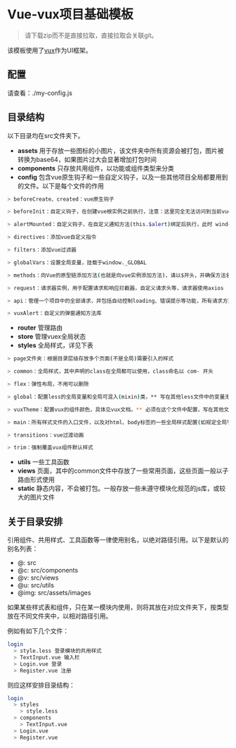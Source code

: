 # Vue-vux项目基础模板

> 请下载zip而不是直接拉取，直接拉取会关联git。

该模板使用了[vux](https://doc.vux.li/zh-CN/components/actionsheet.html)作为UI框架。

## 配置

请查看：./my-config.js

## 目录结构

以下目录均在src文件夹下。

* __assets__ 用于存放一些图标的小图片，该文件夹中所有资源会被打包，图片被转换为base64，如果图片过大会显著增加打包时间
* __components__ 只存放共用组件，以功能或组件类型来分类
* __config__ 包含vue原生钩子和一些自定义钩子，以及一些其他项目全局都要用到的文件。以下是每个文件的作用

``` bash
> beforeCreate、created：vue原生钩子

> beforeInit：自定义钩子，在创建vue根实例之前执行，注意：这里完全无法访问到当前vue实例，因为还没有创建

> alertMounted：自定义钩子，在自定义通知方法(this.$alert)绑定后执行，此时 window._api 也已经绑定完成

> directives：添加vue自定义指令

> filters：添加vue过滤器

> globalVars：设置全局变量，挂载于window._GLOBAL

> methods：向Vue的原型链添加方法(也就是向vue实例添加方法)，请以$开头，并确保方法名没有被占用

> request：请求器实例，用于配置请求和响应拦截器，自定义请求头等，请求器使用axios

> api：管理一个项目中的全部请求，并包括自动控制loading、错误提示等功能，所有请求方法挂载于 window._api

> vuxAlert：自定义的弹窗通知方法库
```

* __router__ 管理路由
* __store__ 管理vuex全局状态
* __styles__ 全局样式，详见下表

``` bash
> page文件夹：根据目录层级存放多个页面(不是全局)需要引入的样式

> common：全局样式，其中声明的class在全局都可以使用，class命名以 com- 开头

> flex：弹性布局，不用可以删除

> global：配置less的全局变量和全局可混入(mixin)类，** 写在其他less文件中的变量无法在全局使用 **

> vuxTheme：配置vux的组件颜色，具体见vux文档，** 必须在这个文件中配置，写在其他文件中无效 **

> main：所有样式文件的入口文件，以及对html、body标签的一些全局样式配置(如规定全局字体、文字大小等)

> transitions：vue过渡动画

> trim：强制覆盖vux组件默认样式
```

* __utils__ 一些工具函数
* __views__ 页面，其中的common文件中存放了一些常用页面，这些页面一般以子路由形式使用
* __static__ 静态内容，不会被打包。一般存放一些未遵守模块化规范的js库，或较大的图片文件

## 关于目录安排

引用组件、共用样式、工具函数等一律使用别名，以绝对路径引用。以下是默认的别名列表：

* @: src
* @c: src/components
* @v: src/views
* @u: src/utils
* @img: src/assets/images


如果某些样式表和组件，只在某一模块内使用，则将其放在对应文件夹下，按类型放在不同文件夹中，以相对路径引用。

例如有如下几个文件：

``` bash
login
  > style.less 登录模块的共用样式
  > TextInput.vue 输入栏
  > Login.vue 登录
  > Register.vue 注册
```

则应这样安排目录结构：

``` bash
login
  > styles
    > style.less
  > components
    > TextInput.vue
  > Login.vue
  > Register.vue
```